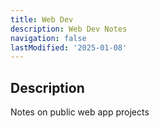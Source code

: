 ```yaml
---
title: Web Dev
description: Web Dev Notes
navigation: false
lastModified: '2025-01-08'
---
```


## Description

Notes on public web app projects
